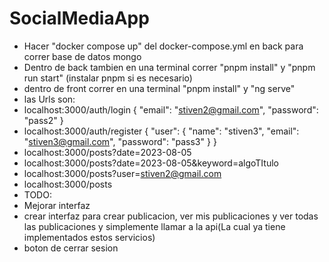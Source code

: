 # SocialMediaApp

* Hacer "docker compose up" del docker-compose.yml en back para correr base de datos mongo
* Dentro de back tambien en una terminal correr "pnpm install" y "pnpm run start" (instalar pnpm si es necesario)
* dentro de front correr en una terminal "pnpm install" y "ng serve"
* las Urls son:
* localhost:3000/auth/login {
    "email": "stiven2@gmail.com",
    "password": "pass2" 
}
* localhost:3000/auth/register {
    "user": {
        "name": "stiven3",
        "email": "stiven3@gmail.com",
        "password": "pass3" 
    }
}
* localhost:3000/posts?date=2023-08-05
* localhost:3000/posts?date=2023-08-05&keyword=algoTItulo
* localhost:3000/posts?user=stiven2@gmail.com
* localhost:3000/posts
* TODO:
* Mejorar interfaz
* crear interfaz para crear publicacion, ver mis publicaciones y ver todas las publicaciones y simplemente llamar a la api(La cual ya tiene implementados estos servicios)
* boton de cerrar sesion
